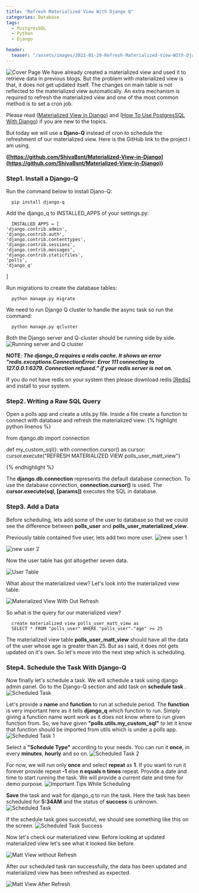 ```yaml
---
title: "Refresh Materialized View With Django Q"
categories: Database
tags:
  - PostgresSQL
  - Python
  - Django

header:
  teaser: "/assets/images/2022-01-29-Refresh-Materialized-View-WIth-Django-q/cover-page.png"
---
```


![Cover Page](/assets/images/2022-01-29-Refresh-Materialized-View-WIth-Django-q/cover-page.png)
We have already created a materialized view and used it to retrieve data in previous blogs. But the problem with materialized view is that, it does not get updated itself. The changes on main table is not reflected to the materialized view automatically. An extra mechanism is required to refresh the materialized view and one of the most common method is to set a cron job.

Please read ([Materialized View in Django](https://www.shivabahadurbasnet.com.np/programming/Materialized-View-In-Django/)) and ([How To Use PostgresSQL With Django](https://www.shivabahadurbasnet.com.np/programming/How-To-Use-PostgresSQL-With-Django/)) if you are new to the topics.

But today we will use a **Djano-Q** instead of cron to schedule the refreshment of our materialized view. Here is the GitHub link to the project i am using.

**([https://github.com/ShivaBsnt/Materialized-View-in-Django](https://github.com/ShivaBsnt/Materialized-View-in-Django))**

### Step1. Install a Django-Q
Run the command below to install Djano-Q:

      pip install django-q

Add the django_q to INSTALLED_APPS of your settings.py:

      INSTALLED_APPS = [
    'django.contrib.admin',
    'django.contrib.auth',
    'django.contrib.contenttypes',
    'django.contrib.sessions',
    'django.contrib.messages',
    'django.contrib.staticfiles',
    'polls',
    'django_q'
]

Run migrations to create the database tables:

      python manage.py migrate

We need to run Django Q cluster to handle the async task so run the command:

      python manage.py qcluster

Both the Django server and Q-cluster should be running side by side.
![Running server and Q cluster](/assets/images/2022-01-29-Refresh-Materialized-View-WIth-Django-q/django-q-cluster&server.PNG)

**NOTE**: ***The django_Q requires a redis cache. It shows an error "redis.exceptions.ConnectionError: Error 111 connecting to 127.0.0.1:6379. Connection refused." if your redis server is not on.***

If you do not have redis on your system then please download redis [[Redis]](https://redis.io/) and install to your system.
### Step2. Writing a Raw SQL Query
Open a polls app and create a utils.py file. Inside a file create a function to connect with database and refresh the materialized view.
{% highlight python linenos %}

from django.db import connection


def my_custom_sql():
    with connection.cursor() as cursor:
        cursor.execute("REFRESH MATERIALIZED VIEW polls_user_matt_view")


{% endhighlight %}

The **django.db.connection** represents the default database connection. To use the database connection, **connection.cursor()** is used. The **cursor.execute(sql, [params])**  executes the SQL in database.

### Step3. Add a Data
Before scheduling, lets add some of the user to database so that we could see the difference between **polls_user** and **polls_user_materialized_view**.

Previously table contained five user, lets add two more user.
![new user 1](/assets/images/2022-01-29-Refresh-Materialized-View-WIth-Django-q/new_user1.PNG)

![new user 2](/assets/images/2022-01-29-Refresh-Materialized-View-WIth-Django-q/new_user2.PNG)

Now the user table has got altogether seven data.

![User Table](/assets/images/2022-01-29-Refresh-Materialized-View-WIth-Django-q/user_table.PNG)

What about the materialized view? Let's look into the materialized view table.

![Materialized View With Out Refresh](/assets/images/2022-01-29-Refresh-Materialized-View-WIth-Django-q/matt_view_without_refresh.PNG)

So what is the query for our materialized view?

      create materialized view polls_user_matt_view as
      SELECT * FROM "polls_user" WHERE "polls_user"."age" >= 25

The materialized view table **polls_user_matt_view** should have all the data of the user whose age is greater than 25. But as i said, it does not gets updated on it's own. So let's move into the next step which is scheduling.

### Step4. Schedule the Task With Django-Q
Now finally let's schedule a task. We will schedule a task using django admin panel. Go to the Django-Q section and add task on **schedule task** .
![Scheduled Task](/assets/images/2022-01-29-Refresh-Materialized-View-WIth-Django-q/schedule_task.PNG)

Let's provide a **name** and **function** to run at schedule period.
The **function** is very important here as it tells **django_q** which function to run. Simply giving a function name wont work as it does not know where to run given function from. So, we have given **"polls.utils.my_custom_sql"** to let it know that function should be imported from utils which is under a polls app.
![Scheduled Task 1](/assets/images/2022-01-29-Refresh-Materialized-View-WIth-Django-q/schedule_task1.PNG)

Select a **"Schedule Type"** according to your needs. You can run it **once**, in every **minutes**, **hourly** and so on.
![Scheduled Task 2](/assets/images/2022-01-29-Refresh-Materialized-View-WIth-Django-q/schedule_type.PNG)

For now, we will run only **once** and select **repeat** as **1**. If you want to run it forever provide repeat **-1** else **n equals n times** repeat. Provide a date and time to start running the task. We will provide a current date and time for demo purpose.
![Important Tips While Scheduling](/assets/images/2022-01-29-Refresh-Materialized-View-WIth-Django-q/schedule_important.PNG)

**Save** the task and wait for django_q to run the task. Here the task has been scheduled for **5:34AM** and the status of **success** is unknown.
![Scheduled Task](/assets/images/2022-01-29-Refresh-Materialized-View-WIth-Django-q/scheduled_task.PNG)

If the schedule task goes successful, we should see something like this on the screen.
![Scheduled Task Success](/assets/images/2022-01-29-Refresh-Materialized-View-WIth-Django-q/scheduled_task_success.PNG)

Now let's check our materialized view. Before looking at updated materialized view let's see what it looked like before.

![Matt View without Refresh](/assets/images/2022-01-29-Refresh-Materialized-View-WIth-Django-q/matt_view_without_refresh.PNG)

After our scheduled task ran successfully, the data has been updated and materialized view has been refreshed as expected.

![Matt View After Refresh](/assets/images/2022-01-29-Refresh-Materialized-View-WIth-Django-q/matt_view_after_refresh.PNG)